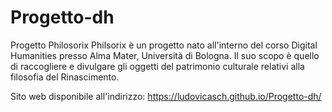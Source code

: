 # Progetto-dh




Progetto Philosorix
Philsorix è un progetto nato all'interno del corso Digital Humanities presso Alma Mater, Università di Bologna. Il suo scopo è quello di raccogliere e divulgare gli oggetti del patrimonio culturale relativi alla filosofia del Rinascimento. 


Sito web disponibile all'indirizzo:
 https://ludovicasch.github.io/Progetto-dh/
